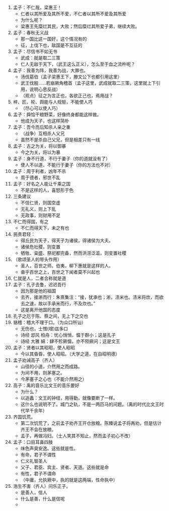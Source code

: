  1. 孟子：不仁哉，梁惠王！
    * 仁者以其所爱及其所不爱，不仁者以其所不爱及其所爱
    * 为什么呢？
    * 梁惠王先糜烂其民，大败；然后糜烂其所爱子弟，继续大败。
 2. 孟子：春秋无义战
    * 那一国比这一国好，这个情况有的
    * 征，上伐下也，敌国是不互征的
 3. 孟子：尽信书不如无书
    * 武成：就是取二三策
    * 仁人无敌于天下，（武王这么正义），怎么至于血之流杵呢？
 4. 孟子：我善为阵，我善为战，大罪也。
    * 汤伐葛伯（孟子梁惠王下，滕文公下也都引用这里）
    * 武王伐殷……若崩厥角稽首（孟子这里，武成就取二三策，这里就上下引用，说明心思反战）
    * （观点）征之为言正也，各欲正己也，焉用战？
 5. 梓、匠、轮、舆能与人规矩，不能使人巧
    * （尽心可以使人巧）
 6. 孟子：舜恰干粮野菜，好像终身都能这样做。
    * 他成为天子，也这样简朴
 7. 孟子：吾今而后知杀人亲之重
    * （战争）互相杀人父兄
    * 虽然不是杀自己父兄，但是相差只有一线
 8. 孟子：古之为关，将以御暴
    * 今之为关，将以为暴
 9. 孟子：身不行道，不行于妻子（你的道就没有了）
	* 使人不以道，不能行于妻子（你的方法也不对）
 10. 孟子：周于利者，凶年不杀
     * 周于德者，邪世不乱
 11. 孟子：好名之人能让千乘之国
	 * 不是这样的人，喜怒形于色
12. 三条建议
     * 不信仁贤，则国空虚
     * 无礼义，则上下乱
     * 无政事，则财用不足
13. 不仁而得国，有之
	 * 不仁而得天下，未之有也
14. 民贵君轻：
	 * 得丘民为天子，得天子为诸侯，得诸侯为大夫。
	 * 诸侯危社稷，则变置
	 * 牺牲、粢盛、祭祀都完备，然而洪涝泛滥，则变置社稷
15. （歌颂圣人的带头作用）
	 * 圣人，百世之师。伯夷，柳下惠就是这样的人。
	 * 奋乎百世之上，百世之下闻者莫不兴起也
16. 仁就是人，二者合称就是道
17. 孟子：孔子去鲁，迟迟吾行
	 * 因为那是他的祖国
	 * 去齐，接淅而行：朱熹集注：“接，犹承也；淅，渍米也。渍米将炊，而欲去之速，故以手承米而行，不及炊也。”
	 * 这是离开他国的态度
18. 孔子之厄于陈、蔡之间，无上下之交也
19. 貉稽：稽大不理于口。（为众口所讪）
	 * 无伤也，士憎(增)兹多口
	 * 诗经 邶风 柏舟：忧心悄悄，愠于群小；这是孔子
	 * 诗经 大雅 綿：肆不殄厥愠，亦不陨厥问；这是文王
20. 孟子：贤者以其昭昭，使人昭昭
	 * 今以其昏昏，使人昭昭。（大学之道，在自昭明德）
21. 孟子劝诫高子（齐人）
	 * 山径的小道，介然用之而成路。
	 * 为间不用，则茅塞之。
	 * 今茅塞子之心也（不能介然用之）
22. 高子：禹的音乐比文王的音乐要好
	 * 为什么？
	 * 以追蠡：文王的钟纽，用得勤，就像要断了一样。
	 * 这什么也说明不了。城门之轨，不是一两匹马的问题。（禹的时代比文王时代早千余年）
23. 齐国饥荒。
	 * 第二次饥荒了，之前孟子劝齐王开仓放粮。陈臻说孟子将再劝，但是估计齐王不会在放粮。
	 * 孟子，再做冯妇。（士人笑其不知止，然而孟子初心不改）
24. 孟子：口目耳鼻四肢
	 * 味色声臭安逸。这些就是性。
	 * 有命，君子不谓性
	 * 仁义礼智圣人
	 * 父子、君臣、宾主、贤者、天道。这些就是命
	 * 有性，君子不谓命
	 * （中庸，允执厥中，执的就是这两端，性命执中）
25. 浩生不害（齐人）问乐正子。
	 * 是善人，信人
	 * 什么是善，什么是信呢
	 * 